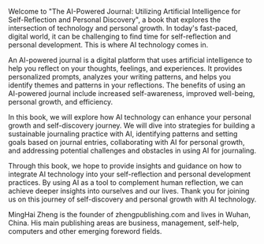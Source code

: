 
Welcome to "The AI-Powered Journal: Utilizing Artificial Intelligence for Self-Reflection and Personal Discovery", a book that explores the intersection of technology and personal growth. In today's fast-paced, digital world, it can be challenging to find time for self-reflection and personal development. This is where AI technology comes in.

An AI-powered journal is a digital platform that uses artificial intelligence to help you reflect on your thoughts, feelings, and experiences. It provides personalized prompts, analyzes your writing patterns, and helps you identify themes and patterns in your reflections. The benefits of using an AI-powered journal include increased self-awareness, improved well-being, personal growth, and efficiency.

In this book, we will explore how AI technology can enhance your personal growth and self-discovery journey. We will dive into strategies for building a sustainable journaling practice with AI, identifying patterns and setting goals based on journal entries, collaborating with AI for personal growth, and addressing potential challenges and obstacles in using AI for journaling.

Through this book, we hope to provide insights and guidance on how to integrate AI technology into your self-reflection and personal development practices. By using AI as a tool to complement human reflection, we can achieve deeper insights into ourselves and our lives. Thank you for joining us on this journey of self-discovery and personal growth with AI technology.

MingHai Zheng is the founder of zhengpublishing.com and lives in Wuhan, China. His main publishing areas are business, management, self-help, computers and other emerging foreword fields.
